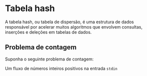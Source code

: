 # Tabela hash

A tabela hash, ou tabela de dispersão, é uma estrutura de dados responsável por acelerar muitos algoritmos que envolvem consultas, inserções e deleções em tabelas de dados.

## Problema de contagem

Suponha o seguinte problema de contagem:

Um fluxo de números inteiros positivos na entrada `stdin`

